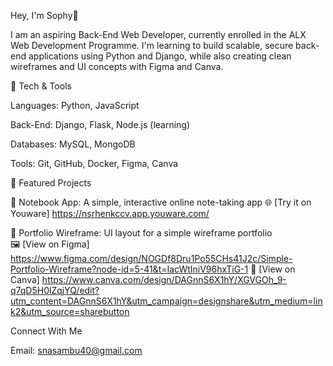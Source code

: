 Hey, I'm Sophy👋

I am an aspiring Back-End Web Developer, currently enrolled in the ALX Web Development Programme. I'm learning to build scalable, secure back-end applications using Python and Django, while also creating clean wireframes and UI concepts with Figma and Canva.

🔧 Tech & Tools

Languages: Python, JavaScript

Back-End:  Django, Flask, Node.js (learning)

Databases: MySQL, MongoDB

Tools:     Git, GitHub, Docker, Figma, Canva

🚀 Featured Projects

📒 Notebook App: A simple, interactive online note-taking app 
🌐 [Try it on Youware] https://nsrhenkccv.app.youware.com/
   
🎨 Portfolio Wireframe: UI layout for a simple wireframe portfolio   
🖼️ [View on Figma]  https://www.figma.com/design/NOGDf8Dru1Po55CHs41J2c/Simple-Portfolio-Wireframe?node-id=5-41&t=IacWtIniV96hxTiG-1
📎  [View on Canva]   https://www.canva.com/design/DAGnnS6X1hY/XGVGOh_9-q7qD5H0lZqjYQ/edit?utm_content=DAGnnS6X1hY&utm_campaign=designshare&utm_medium=link2&utm_source=sharebutton


Connect With Me

Email: snasambu40@gmail.com



